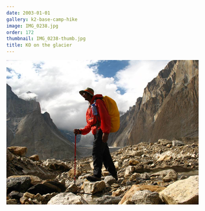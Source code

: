 ```yaml
---
date: 2003-01-01
gallery: k2-base-camp-hike
image: IMG_0238.jpg
order: 172
thumbnail: IMG_0238-thumb.jpg
title: KO on the glacier
---
```


![KO on the glacier](./IMG_0238.jpg)